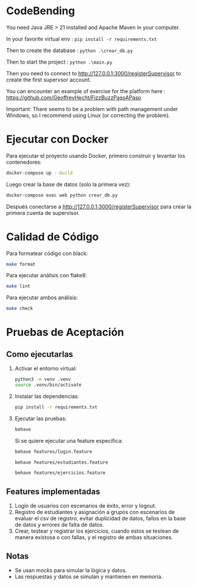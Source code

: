 # CodeBending

You need Java JRE > 21 installed and Apache Maven in your computer.

In your favorite virtual env :
`pip install -r requirements.txt`

Then to create the database :
`python .\crear_db.py`

Then to start the project :
`python .\main.py` 

Then you need to connect to http://127.0.0.1:3000/registerSupervisor to create the first supervsor account.

You can encounter an example of exercise for the platform here : https://github.com/GeoffreyHecht/FizzBuzzPasoAPaso

Important: There seems to be a problem with path management under Windows, so I recommend using Linux (or correcting the problem).

# Ejecutar con Docker

Para ejecutar el proyecto usando Docker, primero construir y levantar los contenedores:
```bash
docker-compose up --build
```

Luego crear la base de datos (solo la primera vez):
```bash
docker-compose exec web python crear_db.py
```

Después conectarse a http://127.0.0.1:3000/registerSupervisor para crear la primera cuenta de supervisor.

# Calidad de Código

Para formatear código con black:
```bash
make format
```

Para ejecutar análisis con flake8:
```bash
make lint
```

Para ejecutar ambos análisis:
```bash
make check
```

# Pruebas de Aceptación 

## Como ejecutarlas

1. Activar el entorno virtual:
   ```bash
   python3 -m venv .venv
   source .venv/bin/activate
   ```

2. Instalar las dependencias:
   ```bash
   pip install -r requirements.txt
   ```

3. Ejecutar las pruebas:
   ```bash
   behave
   ```

   Si se quiere ejecutar una feature específica:
   ```bash
   behave features/login.feature
   ```
    ```bash
   behave features/estudiantes.feature
   ```
    ```bash
   behave features/ejercicios.feature
   ```


## Features implementadas

1. Login de usuarios con escenarios de éxito, error y logout.
2. Registro de estudiantes y asignación a grupos con escenarios de evaluar el csv de registro, evitar duplicidad de datos, fallos en la base de datos y errores de falta de datos.
3. Crear, testear y registrar los ejercicios, cuando estos se testean de manera existosa o con fallas, y el registro de ambas situaciones.

## Notas

- Se usan mocks para simular la lógica y datos.
- Las respuestas y datos se simulan y mantienen en memoria.
